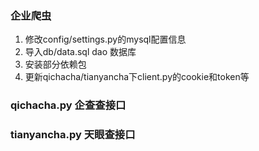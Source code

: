 ### 企业爬虫

1. 修改config/settings.py的mysql配置信息
2. 导入db/data.sql dao 数据库
3. 安装部分依赖包
4. 更新qichacha/tianyancha下client.py的cookie和token等

### qichacha.py 企查查接口

### tianyancha.py 天眼查接口